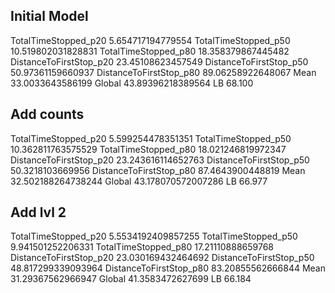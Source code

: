 ## Initial Model

TotalTimeStopped_p20 5.654717194779554
TotalTimeStopped_p50 10.519802031828831
TotalTimeStopped_p80 18.358379867445482
DistanceToFirstStop_p20 23.45108623457549
DistanceToFirstStop_p50 50.97361159660937
DistanceToFirstStop_p80 89.06258922648067
Mean 33.0033643586199
Global 43.89396218389564
LB 68.100

## Add counts

TotalTimeStopped_p20 5.599254478351351
TotalTimeStopped_p50 10.362811763575529
TotalTimeStopped_p80 18.021246819972347
DistanceToFirstStop_p20 23.243616114652763
DistanceToFirstStop_p50 50.3218103669956
DistanceToFirstStop_p80 87.4643900448819
Mean 32.502188264738244
Global 43.178070572007286
LB 66.977

## Add lvl 2

TotalTimeStopped_p20 5.5534192409857255
TotalTimeStopped_p50 9.941501252206331
TotalTimeStopped_p80 17.21110888659768
DistanceToFirstStop_p20 23.030169432464692
DistanceToFirstStop_p50 48.817299339093964
DistanceToFirstStop_p80 83.20855562666844
Mean 31.29367562966947
Global 41.3583472627699
LB 66.184
